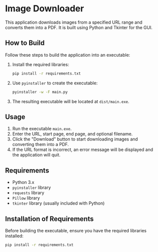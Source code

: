 # Image Downloader

This application downloads images from a specified URL range and converts them into a PDF. It is built using Python and Tkinter for the GUI.

## How to Build

Follow these steps to build the application into an executable:

1. Install the required libraries:

   ```sh
   pip install -r requirements.txt
   ```

2. Use `pyinstaller` to create the executable:

   ```sh
   pyinstaller -w -F main.py
   ```

3. The resulting executable will be located at `dist/main.exe`.

## Usage

1. Run the executable `main.exe`.
2. Enter the URL, start page, end page, and optional filename.
3. Click the "Download" button to start downloading images and converting them into a PDF.
4. If the URL format is incorrect, an error message will be displayed and the application will quit.

## Requirements

- Python 3.x
- `pyinstaller` library
- `requests` library
- `Pillow` library
- `tkinter` library (usually included with Python)

## Installation of Requirements

Before building the executable, ensure you have the required libraries installed:

```sh
pip install -r requirements.txt
```
